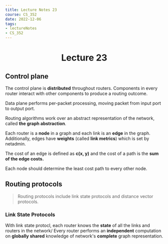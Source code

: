 ```yaml
---
title: Lecture Notes 23
course: CS_352
date: 2022-12-06
tags: 
- lectureNotes
- CS_352
---
```


<center><h1>Lecture 23</h1></center>

## Control plane
The control plane is **distributed** throughout routers. Components in every router interact with other components to produce a routing outcome. 

Data plane performs per-packet processing, moving packet from input port to output port.

Routing algorithms work over an abstract representation of the network, called **the graph abstraction**.

Each router is a **node** in a graph and each link is an **edge** in the graph. Additionally, edges have **weights** (called **link metrics**) which is set by netadmin.

The cost of an edge is defined as **c(x, y)** and the cost of a path is the **sum of the edge costs.**

Each node should determine the least cost path to every other node.

## Routing protocols
>Routing protocols include link state protocols and distance vector protocols.

### Link State Protocols
With link state protocl, each router knows the **state** of all the links and routers in the network/ Every router performs an **independent** computation on **globally shared** knowledge of network's **complete** graph representation.